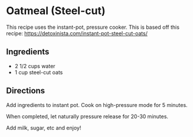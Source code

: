 # Oatmeal (Steel-cut)
This recipe uses the instant-pot, pressure cooker. This is based off this recipe: https://detoxinista.com/instant-pot-steel-cut-oats/

## Ingredients
- 2 1/2 cups water
- 1 cup steel-cut oats

## Directions
Add ingredients to instant pot. Cook on high-pressure mode for 5 minutes. 

When completed, let naturally pressure release for 20-30 minutes. 

Add milk, sugar, etc and enjoy!
